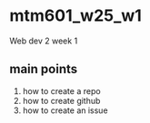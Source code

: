 # mtm601_w25_w1
Web dev 2 week 1 
## main points 
1. how to create a repo
2. how to create github
3. how to create an issue 